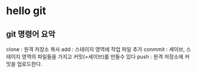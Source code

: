 # hello git

## git 명령어 요악

clone : 원격 저장소 복사
add : 스테이지 영역에 작업 파일 추가
conmmit : 세이브, 스테이지 영역의 파일들을 가지고 커밋(=세이브)를 만들수 있다
push : 원격 저장소에 커밋을 업로드한다.
